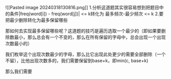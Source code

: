 ![[Pasted image 20240318130816.png]]
1.分析这道题其实很容易想到把题目中的条件|freq(word[i]) - freq(word[j])| <= k转化为
最多频次-最少频次 <= k
2.要把最少删除转化为最多保留哪些

那如何去实现最多保留哪些呢？这道题的技巧是遍历选取一个最少的（即如果要删除数最小，那么总会有一个不变的，那么在所有保留的字母中，总会出现一个出现次数最小的）

我们枚举这个出现次数最少的字母，那么比它出现此处更少的需要全部删除（一个不留），比他出现次数多的，我们需要保留到base+k，即min(c, base+k)

那么我们需要
